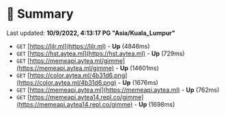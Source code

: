 # 📖 Summary
Last updated: **10/9/2022, 4:13:17 PG "Asia/Kuala_Lumpur"**

- `GET` [https://lilr.ml](https://lilr.ml) - **Up** (4846ms)
- `GET` [https://hst.aytea.ml](https://hst.aytea.ml) - **Up** (729ms)
- `GET` [https://memeapi.aytea.ml/gimme](https://memeapi.aytea.ml/gimme) - **Up** (14601ms)
- `GET` [https://color.aytea.ml/4b31d6.png](https://color.aytea.ml/4b31d6.png) - **Up** (1676ms)
- `GET` [https://memeapi.aytea.ml](https://memeapi.aytea.ml) - **Up** (762ms)
- `GET` [https://memeapi.aytea14.repl.co/gimme](https://memeapi.aytea14.repl.co/gimme) - **Up** (1698ms)
